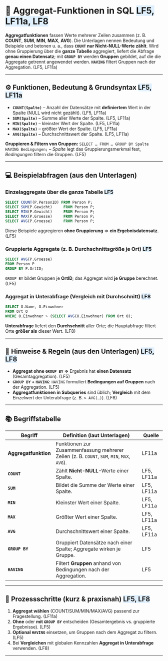 ﻿# 🧮 Aggregat-Funktionen in SQL <span style="background:#e0f0ff;">LF5, LF11a, LF8</span>

**Aggregatfunktionen** fassen Werte mehrerer Zeilen zusammen (z. B. **COUNT**, **SUM**, **MIN**, **MAX**, **AVG**). Die Unterlagen nennen Bedeutung und Beispiele und betonen u. a., dass **`COUNT` nur Nicht-NULL-Werte zählt**. Wird ohne Gruppierung über die **ganze Tabelle** aggregiert, liefert die Abfrage **genau einen Datensatz**; mit **`GROUP BY`** werden **Gruppen** gebildet, auf die die Aggregate getrennt angewendet werden. **`HAVING`** filtert Gruppen nach der Aggregation. (LF5, LF11a)

---

## ⚙️ Funktionen, Bedeutung & Grundsyntax <span style="background:#e0f0ff;">LF5, LF11a</span>

* **`COUNT(Spalte)`** – Anzahl der Datensätze mit **definiertem** Wert in der Spalte (NULL wird nicht gezählt). (LF5, LF11a)
* **`SUM(Spalte)`** – Summe aller Werte der Spalte. (LF5, LF11a)
* **`MIN(Spalte)`** – kleinster Wert der Spalte. (LF5, LF11a)
* **`MAX(Spalte)`** – größter Wert der Spalte. (LF5, LF11a)
* **`AVG(Spalte)`** – Durchschnittswert der Spalte. (LF5, LF11a)

**Gruppieren & Filtern von Gruppen:**
`SELECT … FROM … GROUP BY Spalte HAVING Bedingungen;` – *Spalte* legt das Gruppierungsmerkmal fest, *Bedingungen* filtern die Gruppen. (LF5) 

---

## 💻 Beispielabfragen (aus den Unterlagen)

### Einzelaggregate über die ganze Tabelle <span style="background:#e0f0ff;">LF5</span>

```sql
SELECT COUNT(P.PersonID) FROM Person P;
SELECT SUM(P.Gewicht)     FROM Person P;
SELECT MIN(P.Gewicht)     FROM Person P;
SELECT MAX(P.Groesse)     FROM Person P;
SELECT AVG(P.Groesse)     FROM Person P;
```

Diese Beispiele aggregieren **ohne Gruppierung** ⇒ **ein Ergebnisdatensatz**. (LF5) 

### Gruppierte Aggregate (z. B. Durchschnittsgröße je Ort) <span style="background:#e0f0ff;">LF5</span>

```sql
SELECT AVG(P.Groesse)
FROM Person P
GROUP BY P.OrtID;
```

`GROUP BY` bildet Gruppen je **OrtID**; das Aggregat wird **je Gruppe** berechnet. (LF5) 

### Aggregat in Unterabfrage (Vergleich mit Durchschnitt) <span style="background:#e0f0ff;">LF8</span>

```sql
SELECT O.Name, O.Einwohner
FROM Ort O
WHERE O.Einwohner > (SELECT AVG(O.Einwohner) FROM Ort O);
```

**Unterabfrage** liefert den **Durchschnitt** aller Orte; die Hauptabfrage filtert Orte **größer als** dieser Wert. (LF8) 

---

## 🧩 Hinweise & Regeln (aus den Unterlagen) <span style="background:#e0f0ff;">LF5, LF8</span>

* **Aggregat ohne `GROUP BY` ⇒** Ergebnis hat **einen Datensatz** (Gesamtaggregation). (LF5) 
* **`GROUP BY` + `HAVING`**: `HAVING` formuliert **Bedingungen auf Gruppen** nach der Aggregation. (LF5) 
* **Aggregatfunktionen in Subqueries** sind üblich; **Vergleich** mit dem Einzelwert der Unterabfrage (z. B. `> AVG(…)`). (LF8) 

---

## 📚 Begriffstabelle

| **Begriff**          | **Definition (laut Unterlagen)**                                                            | **Quelle** |
| -------------------- | ------------------------------------------------------------------------------------------- | ---------- |
| **Aggregatfunktion** | Funktionen zur Zusammenfassung mehrerer Zeilen (z. B. `COUNT`, `SUM`, `MIN`, `MAX`, `AVG`). | LF11a      |
| **`COUNT`**          | Zählt **Nicht-NULL**-Werte einer Spalte.                                                    | LF5, LF11a |
| **`SUM`**            | Bildet die Summe der Werte einer Spalte.                                                    | LF5, LF11a |
| **`MIN`**            | Kleinster Wert einer Spalte.                                                                | LF5, LF11a |
| **`MAX`**            | Größter Wert einer Spalte.                                                                  | LF5, LF11a |
| **`AVG`**            | Durchschnittswert einer Spalte.                                                             | LF5, LF11a |
| **`GROUP BY`**       | Gruppiert Datensätze nach einer Spalte; Aggregate wirken je Gruppe.                         | LF5        |
| **`HAVING`**         | Filtert **Gruppen** anhand von Bedingungen nach der Aggregation.                            | LF5        |

---

## 🧭 Prozessschritte (kurz & praxisnah) <span style="background:#e0f0ff;">LF5, LF8</span>

1. **Aggregat wählen** (COUNT/SUM/MIN/MAX/AVG) passend zur Fragestellung. (LF11a) 
2. **Ohne** oder **mit `GROUP BY`** entscheiden (Gesamtergebnis vs. gruppierte Ergebnisse). (LF5) 
3. **Optional `HAVING`** einsetzen, um Gruppen nach dem Aggregat zu filtern. (LF5) 
4. Bei **Vergleichen** mit globalen Kennzahlen **Aggregat in Unterabfrage** verwenden. (LF8) 





---

